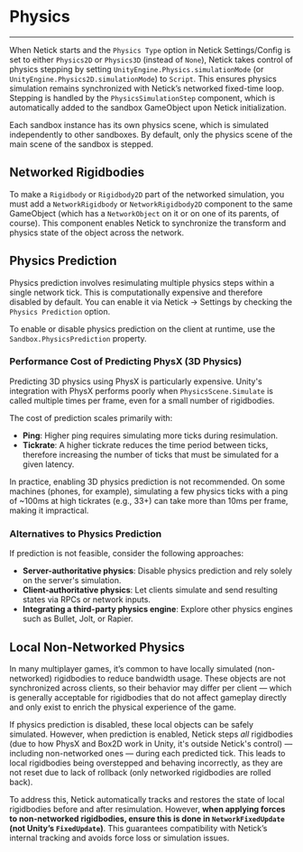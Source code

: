 # Physics

---

When Netick starts and the `Physics Type` option in Netick Settings/Config is set to either `Physics2D` or `Physics3D` (instead of `None`), Netick takes control of physics stepping by setting `UnityEngine.Physics.simulationMode` (or `UnityEngine.Physics2D.simulationMode`) to `Script`. This ensures physics simulation remains synchronized with Netick’s networked fixed-time loop. Stepping is handled by the `PhysicsSimulationStep` component, which is automatically added to the sandbox GameObject upon Netick initialization.

Each sandbox instance has its own physics scene, which is simulated independently to other sandboxes. By default, only the physics scene of the main scene of the sandbox is stepped.

## Networked Rigidbodies 

To make a `Rigidbody` or `Rigidbody2D` part of the networked simulation, you must add a `NetworkRigidbody` or `NetworkRigidbody2D` component to the same GameObject (which has a `NetworkObject` on it or on one of its parents, of course). This component enables Netick to synchronize the transform and physics state of the object across the network.

## Physics Prediction

Physics prediction involves resimulating multiple physics steps within a single network tick. This is computationally expensive and therefore disabled by default. You can enable it via Netick -> Settings by checking the `Physics Prediction` option.

To enable or disable physics prediction on the client at runtime, use the `Sandbox.PhysicsPrediction` property.

### Performance Cost of Predicting PhysX (3D Physics)

Predicting 3D physics using PhysX is particularly expensive. Unity's integration with PhysX performs poorly when `PhysicsScene.Simulate` is called multiple times per frame, even for a small number of rigidbodies.

The cost of prediction scales primarily with:

* **Ping**: Higher ping requires simulating more ticks during resimulation.
* **Tickrate**: A higher tickrate reduces the time period between ticks, therefore increasing the number of ticks that must be simulated for a given latency.

In practice, enabling 3D physics prediction is not recommended. On some machines (phones, for example), simulating a few physics ticks with a ping of \~100ms at high tickrates (e.g., 33+) can take more than 10ms per frame, making it impractical.

### Alternatives to Physics Prediction

If prediction is not feasible, consider the following approaches:

* **Server-authoritative physics**: Disable physics prediction and rely solely on the server's simulation.
* **Client-authoritative physics**: Let clients simulate and send resulting states via RPCs or network inputs.
* **Integrating a third-party physics engine**: Explore other physics engines such as Bullet, Jolt, or Rapier.

## Local Non-Networked Physics

In many multiplayer games, it’s common to have locally simulated (non-networked) rigidbodies to reduce bandwidth usage. These objects are not synchronized across clients, so their behavior may differ per client — which is generally acceptable for rigidbodies that do not affect gameplay directly and only exist to enrich the physical experience of the game.

If physics prediction is disabled, these local objects can be safely simulated. However, when prediction is enabled, Netick steps *all* rigidbodies (due to how PhysX and Box2D work in Unity, it's outside Netick's control) — including non-networked ones — during each predicted tick. This leads to local rigidbodies being overstepped and behaving incorrectly, as they are not reset due to lack of rollback (only networked rigidbodies are rolled back).

To address this, Netick automatically tracks and restores the state of local rigidbodies before and after resimulation. However, **when applying forces to non-networked rigidbodies, ensure this is done in `NetworkFixedUpdate` (not Unity’s `FixedUpdate`)**. This guarantees compatibility with Netick’s internal tracking and avoids force loss or simulation issues.
